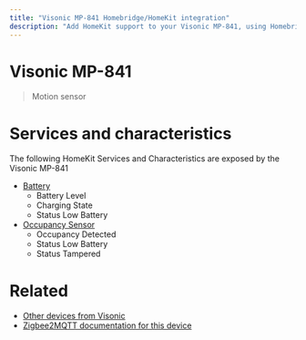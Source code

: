 ```yaml
---
title: "Visonic MP-841 Homebridge/HomeKit integration"
description: "Add HomeKit support to your Visonic MP-841, using Homebridge, Zigbee2MQTT and homebridge-z2m."
---
```

<!---
This file has been GENERATED using src/docgen/docgen.ts
DO NOT EDIT THIS FILE MANUALLY!
-->
# Visonic MP-841
> Motion sensor


# Services and characteristics
The following HomeKit Services and Characteristics are exposed by
the Visonic MP-841

* [Battery](../../battery.md)
  * Battery Level
  * Charging State
  * Status Low Battery
* [Occupancy Sensor](../../sensors.md)
  * Occupancy Detected
  * Status Low Battery
  * Status Tampered


# Related
* [Other devices from Visonic](../index.md#visonic)
* [Zigbee2MQTT documentation for this device](https://www.zigbee2mqtt.io/devices/MP-841.html)